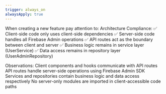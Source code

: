 ```yaml
---
trigger: always_on
alwaysApply: true
---
```


When creating a new feature pay attention to:
Architecture Compliance:
✅ Client-side code only uses client-side dependencies
✅ Server-side code handles all Firebase Admin operations
✅ API routes act as the boundary between client and server
✅ Business logic remains in service layer (UserService)
✅ Data access remains in repository layer (UserAdminRepository)

Observations:
Client components and hooks communicate with API routes
API routes handle server-side operations using Firebase Admin SDK
Services and repositories contain business logic and data access respectively
No server-only modules are imported in client-accessible code paths